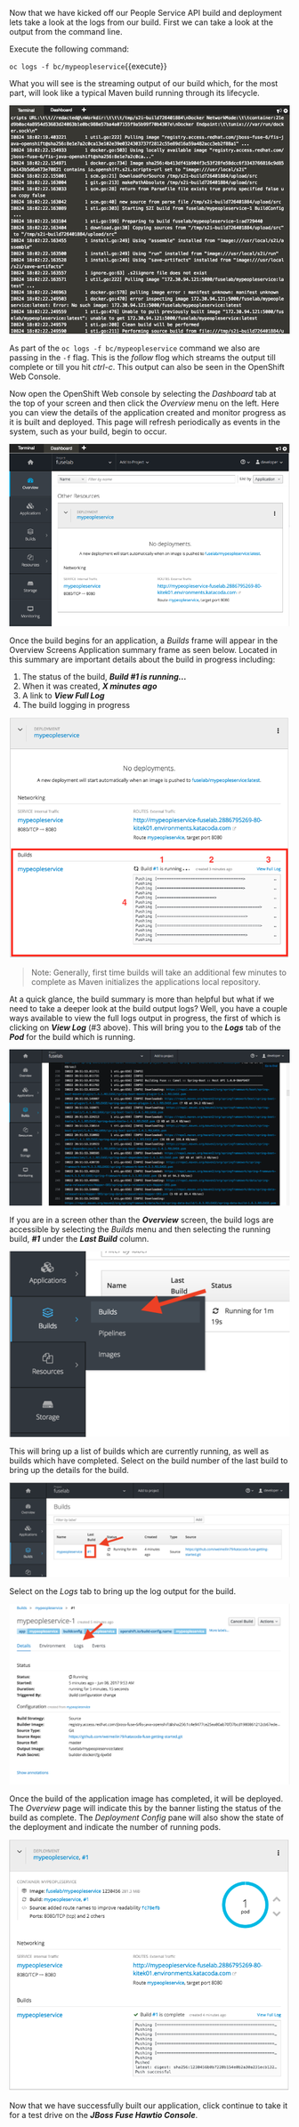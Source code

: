 Now that we have kicked off our People Service API build and deployment lets take a look at the logs from our build. First we can take a look at the output from the command line.

Execute the following command:

`oc logs -f bc/mypeopleservice`{{execute}}

What you will see is the streaming output of our build which, for the most part, will look like a typical Maven build running through its lifecycle. 

![Terminal Build Logging Output](../../assets/intro-openshift/fis-deploy-app/03-1-cli-build-logging.png)

As part of the ``oc logs -f bc/mypeopleservice`` command we also are passing in the ``-f`` flag. This is the _follow_ flog which streams the output till complete or till you hit _ctrl-c_. This output can also be seen in the OpenShift Web Console.

Now open the OpenShift Web console by selecting the _Dashboard_ tab at the top of your screen and then click the _Overview_ menu on the left. Here you can view the details of the application created and monitor progress as it is built and deployed. This page will refresh periodically as events in the system, such as your build, begin to occur.

![Overview Screen](../../assets/intro-openshift/fis-deploy-app/03-2-overview-a.png)

Once the build begins for an application, a _Builds_ frame will appear in the Overview Screens Application summary frame as seen below. Located in this summary are important details about the build in progress including:

 1. The status of the build, **_Build #1 is running..._**
 2. When it was created, **_X minutes ago_**
 3. A link to **_View Full Log_**
 4. The build logging in progress

![Overview Screen](../../assets/intro-openshift/fis-deploy-app/03-3-overview-b.png) 

> Note: Generally, first time builds will take an additional few minutes to complete as Maven initializes the applications local repository.


At a quick glance, the build summary is more than helpful but what if we need to take a deeper look at the build output logs? Well, you have a couple ways available to view the full logs output in progress, the first of which is clicking on **_View Log_** (#3 above). This will bring you to the **_Logs_** tab of the **_Pod_** for the build which is running.

![Running Build Log](../../assets/intro-openshift/fis-deploy-app/03-4-build-log.png)

If you are in a screen other than the **_Overview_** screen, the build logs are accessible by selecting the _Builds_ menu and then selecting the running build, **_#1_** under the **_Last Build_** column.

![Accessing Builds Menu](../../assets/intro-openshift/fis-deploy-app/03-5-build-menu.png)

This will bring up a list of builds which are currently running, as well as builds which have completed. Select on the build number of the last build to bring up the details for the build.

![List of Builds Run](../../assets/intro-openshift/fis-deploy-app/03-6-builds-summary.png)

Select on the _Logs_ tab to bring up the log output for the build.

![Build Details](../../assets/intro-openshift/fis-deploy-app/03-7-build-details.png)


Once the build of the application image has completed, it will be deployed. The _Overview_ page will indicate this by the banner listing the status of the build as complete. The _Deployment Config_ pane will also show the state of the deployment and indicate the number of running pods.


![Build has Completed](../../assets/intro-openshift/fis-deploy-app/03-8-overview-final.png)

Now that we have successfully built our application, click continue to take it for a test drive on the **_JBoss Fuse Hawtio Console_**. 

